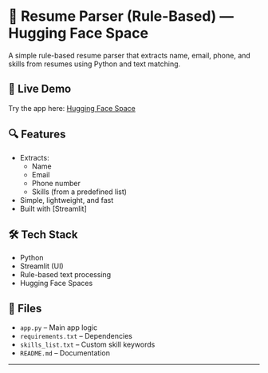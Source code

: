 # 📝 Resume Parser (Rule-Based) — Hugging Face Space

A simple rule-based resume parser that extracts name, email, phone, and skills from resumes using Python and text matching.

## 🚀 Live Demo

Try the app here: [Hugging Face Space](https://huggingface.co/spaces/Arj28/resume_parser)
## 🔍 Features

- Extracts:
  - Name
  - Email
  - Phone number
  - Skills (from a predefined list)
- Simple, lightweight, and fast
- Built with [Streamlit]

## 🛠️ Tech Stack

- Python
- Streamlit (UI)
- Rule-based text processing
- Hugging Face Spaces

## 📂 Files

- `app.py` – Main app logic
- `requirements.txt` – Dependencies
- `skills_list.txt` – Custom skill keywords
- `README.md` – Documentation



---

